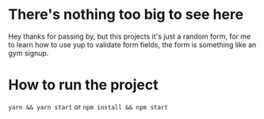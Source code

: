 # There's nothing too big to see here
Hey thanks for passing by, but this projects it's just a random form, for me to learn how to use yup to validate form fields, the form is something like an gym signup.

# How to run the project

`yarn && yarn start`
or
`npm install && npm start`